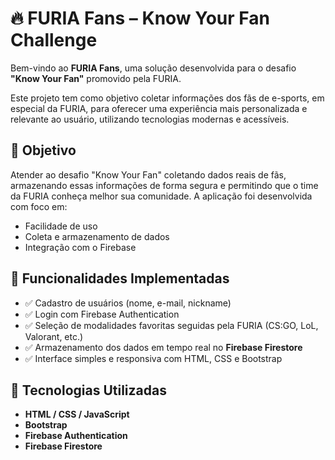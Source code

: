 # 🔥 FURIA Fans – Know Your Fan Challenge

Bem-vindo ao **FURIA Fans**, uma solução desenvolvida para o desafio **"Know Your Fan"** promovido pela FURIA.

Este projeto tem como objetivo coletar informações dos fãs de e-sports, em especial da FURIA, para oferecer uma experiência mais personalizada e relevante ao usuário, utilizando tecnologias modernas e acessíveis.

## 🎯 Objetivo

Atender ao desafio "Know Your Fan" coletando dados reais de fãs, armazenando essas informações de forma segura e permitindo que o time da FURIA conheça melhor sua comunidade. A aplicação foi desenvolvida com foco em:

- Facilidade de uso
- Coleta e armazenamento de dados
- Integração com o Firebase

## 🚀 Funcionalidades Implementadas

- ✅ Cadastro de usuários (nome, e-mail, nickname)
- ✅ Login com Firebase Authentication
- ✅ Seleção de modalidades favoritas seguidas pela FURIA (CS:GO, LoL, Valorant, etc.)
- ✅ Armazenamento dos dados em tempo real no **Firebase Firestore**
- ✅ Interface simples e responsiva com HTML, CSS e Bootstrap

## 🧠 Tecnologias Utilizadas

- **HTML / CSS / JavaScript**
- **Bootstrap**
- **Firebase Authentication**
- **Firebase Firestore**
